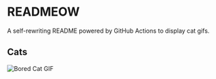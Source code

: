 # READMEOW

A self-rewriting README powered by GitHub Actions to display cat gifs.

## Cats

![Bored Cat GIF](https://media3.giphy.com/media/v1.Y2lkPTlhY2QwMmRhbThrNTF1dmF5MWlqNjFxeHpkbmN6Y2poMHBwZTE0NnR3M3Vjb2p2MiZlcD12MV9naWZzX3NlYXJjaCZjdD1n/mlvseq9yvZhba/200.gif)
